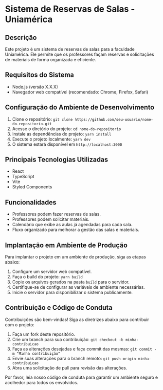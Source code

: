 # Sistema de Reservas de Salas - Uniamérica

## Descrição
Este projeto é um sistema de reservas de salas para a faculdade Uniamérica. Ele permite que os professores façam reservas e solicitações de materiais de forma organizada e eficiente.

## Requisitos do Sistema
- Node.js (versão X.X.X)
- Navegador web compatível (recomendado: Chrome, Firefox, Safari)

## Configuração do Ambiente de Desenvolvimento
1. Clone o repositório: `git clone https://github.com/seu-usuario/nome-do-repositorio.git`
2. Acesse o diretório do projeto: `cd nome-do-repositorio`
3. Instale as dependências do projeto: `yarn install`
4. Execute o projeto localmente: `yarn dev`
5. O sistema estará disponível em `http://localhost:3000`

## Principais Tecnologias Utilizadas
- React
- TypeScript
- Vite
- Styled Components

## Funcionalidades
- Professores podem fazer reservas de salas.
- Professores podem solicitar materiais.
- Calendário que exibe as aulas já agendadas para cada sala.
- Fluxo organizado para melhorar a gestão das salas e materiais.

## Implantação em Ambiente de Produção
Para implantar o projeto em um ambiente de produção, siga as etapas abaixo:

1. Configure um servidor web compatível.
2. Faça o build do projeto: `yarn build`
3. Copie os arquivos gerados na pasta `build` para o servidor.
4. Certifique-se de configurar as variáveis de ambiente necessárias.
5. Inicie o servidor para disponibilizar o sistema publicamente.

## Contribuição e Código de Conduta
Contribuições são bem-vindas! Siga as diretrizes abaixo para contribuir com o projeto:

1. Faça um fork deste repositório.
2. Crie um branch para sua contribuição: `git checkout -b minha-contribuicao`
3. Faça as alterações desejadas e faça commit das mesmas: `git commit -m "Minha contribuição"`
4. Envie suas alterações para o branch remoto: `git push origin minha-contribuicao`
5. Abra uma solicitação de pull para revisão das alterações.

Por favor, leia nosso código de conduta para garantir um ambiente seguro e acolhedor para todos os envolvidos.
